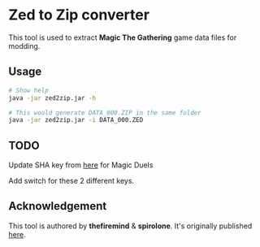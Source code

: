 # Zed to Zip converter #

This tool is used to extract **Magic The Gathering** game data files for modding.

## Usage ##

```bash
# Show help
java -jar zed2zip.jar -h

# This would generate DATA_000.ZIP in the same folder
java -jar zed2zip.jar -i DATA_000.ZED
```

## TODO ##

Update SHA key from [here](https://www.slightlymagic.net/forum/viewtopic.php?f=117&t=14839&start=300) for Magic Duels

Add switch for these 2 different keys.

## Acknowledgement ##

This tool is authored by **thefiremind** & **spirolone**. It's originally published [here](https://www.slightlymagic.net/forum/viewtopic.php?f=117&t=14839&start=90#p179787).
